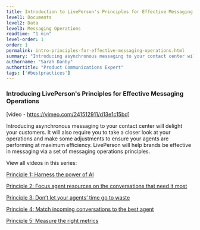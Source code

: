 ```yaml
---
title: Introduction to LivePerson's Principles for Effective Messaging Operations
level1: Documents
level2: Data
level3: Messaging Operations
readtime: "1 min"
level-order: 1
order: 1
permalink: intro-principles-for-effective-messaging-operations.html
summary: "Introducing asynchronous messaging to your contact center will delight your customers. It will also require you to take a closer look at your operations and make some adjustments to ensure your agents are performing at maximum efficiency."
authorname: "Sarah Danby"
authortitle: "Product Communications Expert"
tags: ['#bestpractices']
---
```




### Introducing LivePerson's Principles for Effective Messaging Operations


[video - https://vimeo.com/241512911/d13e1c15bd]

Introducing asynchronous messaging to your contact center will delight your customers. It will also require you to take a closer look at your operations and make some adjustments to ensure your agents are performing at maximum efficiency. LivePerson will help brands be effective in messaging via a set of messaging operations principles.

View all videos in this series:

[Principle 1: Harness the power of AI](/Principle-1-of-effective-messaging-operations-harnass-the-power-of-AI.html)

[Principle 2: Focus agent resources on the conversations that need it most](/principle-2-of-effective-messaging-operations-agent-resources.html)

[Principle 3: Don’t let your agents’ time go to waste](/principle-3-of-effective-messaging-operations-agent-efficiency.html)  

[Principle 4: Match incoming conversations to the best agent](/principle-4-of-effective-messaging-operations-agent-routing.html)

[Principle 5: Measure the right metrics](/principle-5-of-effective-messaging-operations-measurement.html)
